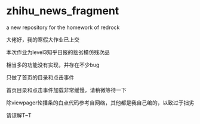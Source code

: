 # zhihu_news_fragment
a new repository for the homework of redrock

大佬好，我的寒假大作业已上交

本次作业为level3知乎日报的拙劣模仿残次品

相当多的功能没有实现，并存在不少bug

只做了首页的目录和点击事件

首页目录和点击事件加载非常缓慢，请稍微等待一下

除viewpager轮播条的白点代码参考自网络，其他都是我自己编的，以致过于拙劣

请谅解T~T
